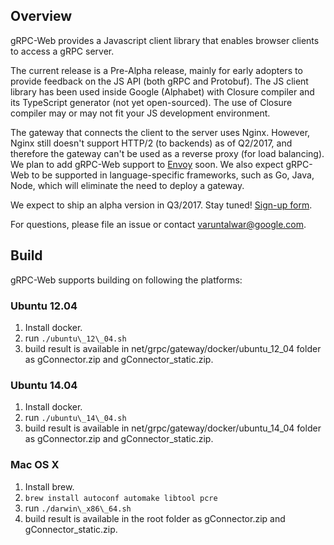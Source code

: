 ## Overview

gRPC-Web provides a Javascript client library that enables browser clients to
access a gRPC server.

The current release is a Pre-Alpha release, mainly for early adopters to provide
feedback on the JS API (both gRPC and Protobuf). The JS client library
has been used inside Google (Alphabet) with Closure compiler and its TypeScript generator (not yet open-sourced).
The use of Closure compiler may or may not fit your JS development environment. 

The gateway that connects the client to the server uses Nginx. However,
Nginx still doesn't support HTTP/2 (to backends) as of Q2/2017, and therefore the gateway
can't be used as a reverse proxy (for load balancing). We plan to add gRPC-Web support
to [Envoy](https://github.com/lyft/envoy) soon. We also expect gRPC-Web to be supported
in language-specific frameworks, such as Go, Java, Node, which will eliminate the need
to deploy a gateway.

We expect to ship an alpha version in Q3/2017. Stay tuned! [Sign-up form](https://docs.google.com/forms/d/15iRDHoP-VBenc4hWgKn7bk7IirJLgs0uh88nw1vi_Hc/viewform?edit_requested=true).

For questions, please file an issue or contact varuntalwar@google.com.

## Build

gRPC-Web supports building on following the platforms:

### Ubuntu 12.04
1. Install docker.
2. run `./ubuntu\_12\_04.sh`
3. build result is available in net/grpc/gateway/docker/ubuntu\_12\_04 folder as
  gConnector.zip and gConnector_static.zip.

### Ubuntu 14.04
1. Install docker.
2. run `./ubuntu\_14\_04.sh`
3. build result is available in net/grpc/gateway/docker/ubuntu\_14\_04 folder as
  gConnector.zip and gConnector_static.zip.
 
### Mac OS X
1. Install brew.
2. `brew install autoconf automake libtool pcre`
3. run `./darwin\_x86\_64.sh`
4. build result is available in the root folder as gConnector.zip and
  gConnector_static.zip.
